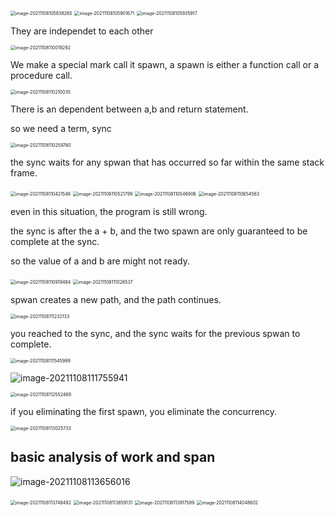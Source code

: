 <img src="/Users/user/playground/share/nrookie.github.io/collections/parallel_computing/image-20211108105838265.png" alt="image-20211108105838265" style="zoom:50%;" />

<img src="/Users/user/playground/share/nrookie.github.io/collections/parallel_computing/image-20211108105901671.png" alt="image-20211108105901671" style="zoom:50%;" />

 



<img src="/Users/user/playground/share/nrookie.github.io/collections/parallel_computing/image-20211108105935917.png" alt="image-20211108105935917" style="zoom:50%;" />

They are independet to each other





<img src="/Users/user/playground/share/nrookie.github.io/collections/parallel_computing/image-20211108110019292.png" alt="image-20211108110019292" style="zoom:50%;" />



We make a special mark call it spawn, a spawn is either a function call or a procedure call.



<img src="/Users/user/playground/share/nrookie.github.io/collections/parallel_computing/image-20211108110210035.png" alt="image-20211108110210035" style="zoom:50%;" />



There is an dependent between a,b and return statement.





so we need a term, sync



<img src="/Users/user/playground/share/nrookie.github.io/collections/parallel_computing/image-20211108110259760.png" alt="image-20211108110259760" style="zoom:50%;" />





the sync waits for any spwan that has occurred so far within the same stack frame.

<img src="/Users/user/playground/share/nrookie.github.io/collections/parallel_computing/image-20211108110421548.png" alt="image-20211108110421548" style="zoom:50%;" />

<img src="/Users/user/playground/share/nrookie.github.io/collections/parallel_computing/image-20211108110521799.png" alt="image-20211108110521799" style="zoom:50%;" />



<img src="/Users/user/playground/share/nrookie.github.io/collections/parallel_computing/image-20211108110546906.png" alt="image-20211108110546906" style="zoom:50%;" />





<img src="/Users/user/playground/share/nrookie.github.io/collections/parallel_computing/image-20211108110654563.png" alt="image-20211108110654563" style="zoom:50%;" />





even in this situation, the program is still wrong.



the sync is after the a + b, and the two spawn are only guaranteed to be complete at the sync.

 so the value of a and b are might not ready.





<img src="/Users/user/playground/share/nrookie.github.io/collections/parallel_computing/image-20211108110919484.png" alt="image-20211108110919484" style="zoom:50%;" />





<img src="/Users/user/playground/share/nrookie.github.io/collections/parallel_computing/image-20211108111026537.png" alt="image-20211108111026537" style="zoom:50%;" />



spwan creates a new path, and the path continues.



<img src="/Users/user/playground/share/nrookie.github.io/collections/parallel_computing/image-20211108111232133.png" alt="image-20211108111232133" style="zoom:50%;" />

you reached to the sync, and the sync waits for the previous spwan to complete.



<img src="/Users/user/playground/share/nrookie.github.io/collections/parallel_computing/image-20211108111545999.png" alt="image-20211108111545999" style="zoom:50%;" />





![image-20211108111755941](/Users/user/playground/share/nrookie.github.io/collections/parallel_computing/image-20211108111755941.png)



<img src="/Users/user/playground/share/nrookie.github.io/collections/parallel_computing/image-20211108112552469.png" alt="image-20211108112552469" style="zoom:50%;" />



if you eliminating the first spawn, you eliminate the concurrency.





<img src="/Users/user/playground/share/nrookie.github.io/collections/parallel_computing/image-20211108113025733.png" alt="image-20211108113025733" style="zoom:50%;" />







## basic analysis of work and span



![image-20211108113656016](/Users/user/playground/share/nrookie.github.io/collections/parallel_computing/image-20211108113656016.png)





<img src="/Users/user/playground/share/nrookie.github.io/collections/parallel_computing/image-20211108113748492.png" alt="image-20211108113748492" style="zoom:50%;" />





<img src="/Users/user/playground/share/nrookie.github.io/collections/parallel_computing/image-20211108113859131.png" alt="image-20211108113859131" style="zoom:50%;" />





<img src="/Users/user/playground/share/nrookie.github.io/collections/parallel_computing/image-20211108113917589.png" alt="image-20211108113917589" style="zoom:50%;" />





<img src="/Users/user/playground/share/nrookie.github.io/collections/parallel_computing/image-20211108114048602.png" alt="image-20211108114048602" style="zoom:50%;" />

